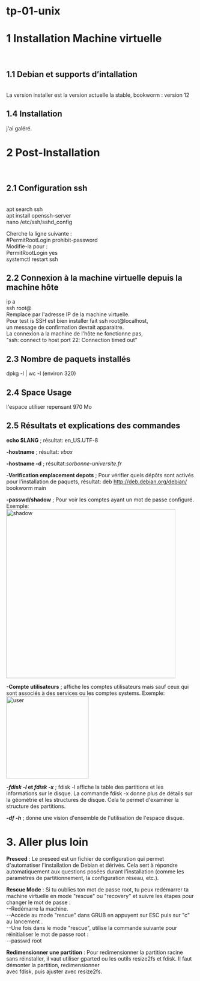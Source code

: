 # tp-01-unix
<h1>1 Installation Machine virtuelle</h1><br>
<h2>1.1 Debian et supports d’intallation</h2><br>
La version installer est la version actuelle la stable, bookworm : version 12 <br>

<h2>1.4 Installation</h2>
j'ai galéré.

<h1>2 Post-Installation</h1><br>
<h2>2.1 Configuration ssh</h2><br>
apt search ssh<br>
apt install openssh-server<br>
nano /etc/ssh/sshd_config<br>

Cherche la ligne suivante :<br>
#PermitRootLogin prohibit-password <br>
Modifie-la pour : <br>
PermitRootLogin yes <br>
systemctl restart ssh

<h2>2.2 Connexion à la machine virtuelle depuis la machine hôte</h2>
ip a<br>
ssh root@<adresse_ip_vm> <br>
Remplace <adresse_ip_vm> par l'adresse IP de la machine virtuelle. <br>
Pour test is SSH est bien installer fait ssh root@localhost,<br>
un message de confirmation devrait apparaitre.<br>
La connexion a la machine de l'hôte ne fonctionne pas,<br>
"ssh: connect to host <adresse_ip_vm> port 22: Connection timed out"<br>

<h2>2.3 Nombre de paquets installés</h2>
dpkg -l | wc -l             (environ 320)<br>

<h2>2.4 Space Usage</h2>
l'espace utiliser repensant 970 Mo <br>

<h2>2.5 Résultats et explications des commandes</h2>
<strong>echo $LANG</strong> ; résultat: en_US.UTF-8 <br>

<strong>-hostname</strong> ; résultat: *vbox* <br>

<strong>-hostname -d</strong> ; résultat:*sorbonne-universite.fr* <br>

<strong>-Verification emplacement depots</strong> ;  Pour vérifier quels dépôts sont activés pour l'installation de paquets, résultat: deb http://deb.debian.org/debian/ bookworm main <br>

<strong>-passwd/shadow</strong> ; Pour voir les comptes ayant un mot de passe configuré. Exemple: <br>
<img width="450" alt="shadow" src="https://github.com/user-attachments/assets/1c21d4d1-16c6-4d03-b95e-69efb11972b6"><br>

<strong>-Compte utilisateurs</strong> ; affiche les comptes utilisateurs mais sauf ceux qui sont associés à des services ou les comptes systems. Exemple:<br>
<img width="219" alt="user" src="https://github.com/user-attachments/assets/0f739659-fba3-4101-95fa-d3c59a2c6880"><br>
 
<strong>-*fdisk -l* et *fdisk -x*</strong> ; fdisk -l affiche la table des partitions et les informations sur le disque. La commande fdisk -x donne plus de détails sur la géométrie et les structures de disque. Cela te permet d'examiner la structure des partitions. <br>

<strong>-*df -h*</strong> ; donne une vision d'ensemble de l'utilisation de l'espace disque. <br>

<h1>3. Aller plus loin</h1>
<strong>Preseed</strong> : Le preseed est un fichier de configuration qui permet d'automatiser l'installation de Debian et dérivés. Cela sert à répondre automatiquement aux questions posées durant l'installation (comme les paramètres de partitionnement, la configuration réseau, etc.). <br>

<strong>Rescue Mode</strong> : Si tu oublies ton mot de passe root, tu peux redémarrer ta machine virtuelle en mode "rescue" ou "recovery" et suivre les étapes pour changer le mot de passe :<br>
--Redémarre la machine.<br>
--Accède au mode "rescue" dans GRUB en appuyent sur ESC puis sur "c" au lancement .<br>
--Une fois dans le mode "rescue", utilise la commande suivante pour réinitialiser le mot de passe root :<br>
--passwd root<br>

<strong>Redimensionner une partition</strong> : Pour redimensionner la partition racine sans réinstaller, il vaut utiliser gparted ou les outils resize2fs et fdisk. Il faut démonter la partition, redimensionner<br> avec fdisk, puis ajuster avec resize2fs.<br>


